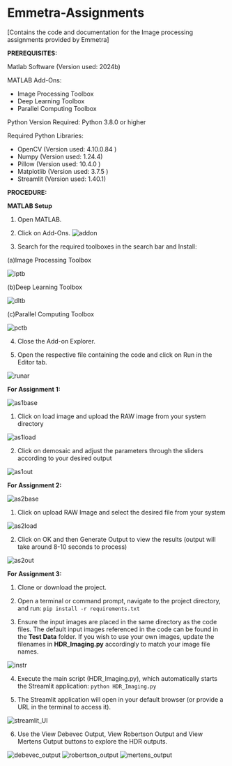# Emmetra-Assignments
[Contains the code and documentation for the Image processing assignments provided by Emmetra]




**PREREQUISITES:**

Matlab Software (Version used: 2024b)

MATLAB Add-Ons: 
- Image Processing Toolbox
- Deep Learning Toolbox
- Parallel Computing Toolbox

Python Version Required: 
Python 3.8.0 or higher

Required Python Libraries: 
- OpenCV (Version used: 4.10.0.84 )
- Numpy (Version used: 1.24.4)
- Pillow (Version used: 10.4.0 )
- Matplotlib (Version used: 3.7.5 )
- Streamlit (Version used: 1.40.1)




**PROCEDURE:**

**MATLAB Setup**

1. Open MATLAB.
2. Click on Add-Ons.
![addon](https://github.com/user-attachments/assets/9f34f9ed-9ec7-4241-9fb1-c3c79493b6fe)




3. Search for the required toolboxes in the search bar and Install:
   
(a)Image Processing Toolbox

![iptb](https://github.com/user-attachments/assets/6906e831-3672-4d90-a08c-b9a70e73a2f6)


(b)Deep Learning Toolbox

![dltb](https://github.com/user-attachments/assets/7a266060-4384-4ea7-890c-60ba29566d6a)


(c)Parallel Computing Toolbox    

![pctb](https://github.com/user-attachments/assets/725c0581-04ec-48b1-9d4b-beb93c8556b6)



 
4. Close the Add-on Explorer.

5. Open the respective file containing the code and click on Run in the Editor tab.

![runar](https://github.com/user-attachments/assets/4d991cf1-7576-4969-baaf-d0e660a8ef0e)



**For Assignment 1:**

![as1base](https://github.com/user-attachments/assets/755a7204-8e90-4377-a9be-5a457eda513b)





1. Click on load image and upload the RAW image from your system directory


![as1load](https://github.com/user-attachments/assets/7557b04b-0c36-4cda-8b51-b9e3c3605826)













2. Click on demosaic and adjust the parameters through the sliders according to your desired output 


![as1out](https://github.com/user-attachments/assets/52d76ee2-e2df-4419-b2f8-9b9ab6f5ad88)












**For Assignment 2:**

![as2base](https://github.com/user-attachments/assets/e4f9342b-3f10-4f47-acec-cbc0e2ac9064)








1. Click on upload RAW Image and select the desired file from your system



![as2load](https://github.com/user-attachments/assets/c744f852-a6dc-4518-b429-cd25abb1e298)






2. Click on OK and then Generate Output to view the results (output will take around 8-10 seconds to process)


![as2out](https://github.com/user-attachments/assets/d63f26d3-faa9-457b-9b3c-2385b222cea9)



**For Assignment 3:**

1. Clone or download the project.

2. Open a terminal or command prompt, navigate to the project directory, and run:
 `pip install -r requirements.txt`

3. Ensure the input images are placed in the same directory as the code files. The default input images referenced in the code can be found in the **Test Data** folder. If you wish to use your own images, update the filenames in **HDR_Imaging.py** accordingly to match your image file names.


![instr](https://github.com/user-attachments/assets/b542668e-f377-4677-8076-4b4d97c14535) 





4. Execute the main script (HDR_Imaging.py), which automatically starts the Streamlit application:
`python HDR_Imaging.py`

5. The Streamlit application will open in your default browser (or provide a URL in the terminal to access it).

![streamlit_UI](https://github.com/user-attachments/assets/17f6c929-e98b-42b1-8a22-6587cb193c96)











6. Use the View Debevec Output, View Robertson Output and View Mertens Output buttons to explore the HDR outputs.

![debevec_output](https://github.com/user-attachments/assets/2d6880d9-428d-4702-bb16-830343e4f71d) ![robertson_output](https://github.com/user-attachments/assets/7133b20e-cc64-4d41-8880-7c27ad14fca5) ![mertens_output](https://github.com/user-attachments/assets/12322f30-9c48-48fe-8186-f007c1876129)







